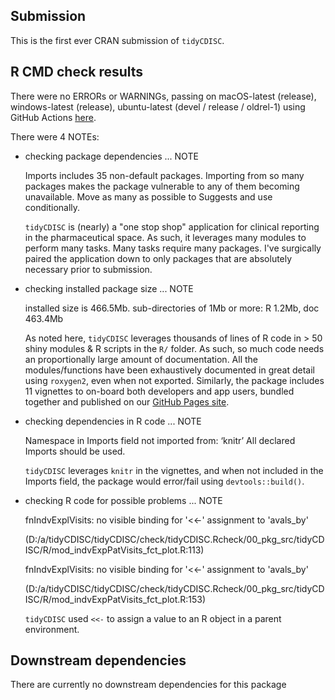 ## Submission
This is the first ever CRAN submission of `tidyCDISC`.

## R CMD check results
There were no ERRORs or WARNINGs, passing on macOS-latest (release), windows-latest (release), ubuntu-latest (devel / release / oldrel-1) using GitHub Actions [here](https://github.com/Biogen-Inc/tidyCDISC/pull/78).

There were 4 NOTEs:

* checking package dependencies ... NOTE

  Imports includes 35 non-default packages.
  Importing from so many packages makes the package vulnerable to any of
  them becoming unavailable.  Move as many as possible to Suggests and
  use conditionally.

  `tidyCDISC` is (nearly) a "one stop shop" application for clinical reporting in the pharmaceutical space. As such, it leverages many modules to perform many tasks. Many tasks require many packages. I've surgically paired the application down to only packages that are absolutely necessary prior to submission.


* checking installed package size ... NOTE
  
  installed size is 466.5Mb.
  sub-directories of 1Mb or more:
    R      1.2Mb,
    doc  463.4Mb
    
  As noted here, `tidyCDISC` leverages thousands of lines of R code in > 50 shiny modules & R scripts in the `R/` folder. As such, so much code needs an proportionally large amount of documentation. All the modules/functions have been exhaustively documented in great detail using `roxygen2`, even when not exported. Similarly, the package includes 11 vignettes to on-board both developers and app users, bundled together and published on our [GitHub Pages site](https://biogen-inc.github.io/tidyCDISC/).
  
    
* checking dependencies in R code ... NOTE
  
  Namespace in Imports field not imported from: ‘knitr’
  All declared Imports should be used.
  
  `tidyCDISC` leverages `knitr` in the vignettes, and when not included in the Imports field, the package would error/fail using `devtools::build()`.
  
  
* checking R code for possible problems ... NOTE
  
  fnIndvExplVisits: no visible binding for '<<-' assignment to 'avals_by'
  
  (D:/a/tidyCDISC/tidyCDISC/check/tidyCDISC.Rcheck/00_pkg_src/tidyCDISC/R/mod_indvExpPatVisits_fct_plot.R:113)
  
  fnIndvExplVisits: no visible binding for '<<-' assignment to 'avals_by'
  
  (D:/a/tidyCDISC/tidyCDISC/check/tidyCDISC.Rcheck/00_pkg_src/tidyCDISC/R/mod_indvExpPatVisits_fct_plot.R:153)
    
    `tidyCDISC` used `<<-` to assign a value to an R object in a parent environment.
    
## Downstream dependencies
There are currently no downstream dependencies for this package



